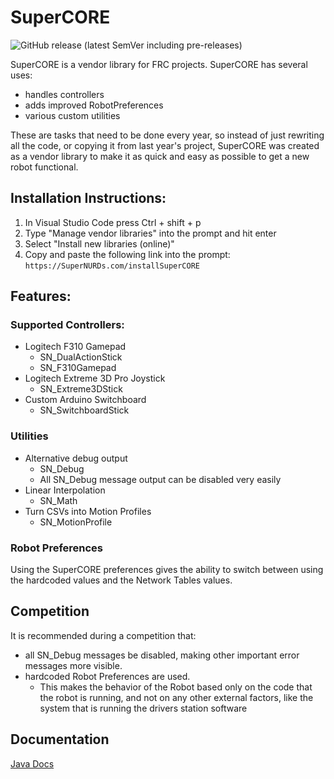 # SuperCORE

![GitHub release (latest SemVer including pre-releases)](https://img.shields.io/github/v/release/FRCTeam3255/SuperCORE?include_prereleases&label=latest)

SuperCORE is a vendor library for FRC projects. SuperCORE has several uses:

* handles controllers
* adds improved RobotPreferences
* various custom utilities

These are tasks that need to be done every year, so instead of just rewriting all the code, or copying it from last year's project, SuperCORE was created as a vendor library to make it as quick and easy as possible to get a new robot functional.

## Installation Instructions:

1. In Visual Studio Code press Ctrl + shift + p
2. Type "Manage vendor libraries" into the prompt and hit enter
3. Select "Install new libraries (online)"
4. Copy and paste the following link into the prompt: `https://SuperNURDs.com/installSuperCORE`

## Features:

### Supported Controllers:

* Logitech F310 Gamepad
    * SN_DualActionStick
    * SN_F310Gamepad
* Logitech Extreme 3D Pro Joystick
    * SN_Extreme3DStick
* Custom Arduino Switchboard
    * SN_SwitchboardStick

### Utilities

* Alternative debug output
    * SN_Debug
    * All SN_Debug message output can be disabled very easily
* Linear Interpolation
    * SN_Math
* Turn CSVs into Motion Profiles
    * SN_MotionProfile

### Robot Preferences
 Using the SuperCORE preferences gives the ability to switch between using the hardcoded values and the Network Tables values.

## Competition
 It is recommended during a competition that:
* all SN_Debug messages be disabled, making other important error messages more visible.
* hardcoded Robot Preferences are used.
    * This makes the behavior of the Robot based only on the code that the robot is running, and not on any other external factors, like the system that is running the drivers station software

## Documentation

[Java Docs](https://frcteam3255.github.io/SuperCORE/releases/com/frcteam3255/supercore/javadoc-latest/)
